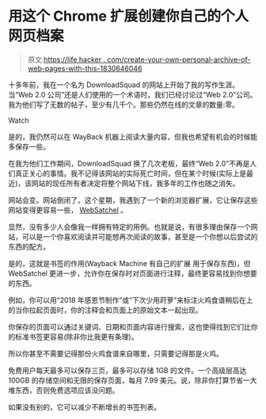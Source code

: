 # 用这个 Chrome 扩展创建你自己的个人网页档案

> 原文:[https://life hacker . com/create-your-own-personal-archive-of-web-pages-with-this-1830646046](https://lifehacker.com/create-your-own-personal-archive-of-web-pages-with-this-1830646046)

十多年前，我在一个名为 DownloadSquad 的网站上开始了我的写作生涯。当“Web 2.0 公司”还是人们使用的一个术语时，我们已经讨论过“Web 2.0”公司。我为他们写了无数的帖子，至少有几千个。那些仍然在线的文章的数量:零。

Watch

是的，我仍然可以在 WayBack 机器上阅读大量内容，但我也希望有机会的时候能多保存一些。

在我为他们工作期间，DownloadSquad 换了几次老板，最终“Web 2.0”不再是人们真正关心的事情。我不记得该网站的实际死亡时间，但在某个时候(实际上是最近)，该网站的现任所有者决定将整个网站下线，我多年的工作也随之消失。

网站会变。网站倒闭了。这个星期，我遇到了一个新的浏览器扩展，它让保存这些网站变得更容易一些， [WebSatchel](https://websatchel.com) 。

显然，没有多少人会像我一样拥有特定的用例。也就是说，有很多理由保存一个网站，可以是一个你喜欢阅读并可能想再次阅读的故事，甚至是一个你想以后尝试的东西的配方。

是的，这就是书签的作用(Wayback Machine 有自己的扩展 用于保存东西)，但 WebSatchel 更进一步，允许你在保存时对页面进行注释，最终更容易找到你想要的东西。

例如，你可以用“2018 年感恩节制作”或“下次少用莳萝”来标注火鸡食谱稍后在上的当你拉起页面时，你的注释会和页面上的原始文本一起出现。

你保存的页面可以通过关键词、日期和页面内容进行搜索，这也使得找到它们比你的标准书签更容易(除非你比我更有条理)。

所以你甚至不需要记得那份火鸡食谱来自哪里，只需要记得那是火鸡。

免费用户每天最多可以保存三页，最多可以存储 1GB 的文件。一个高级层高达 100GB 的存储空间和无限的保存页面，每月 7.99 美元。说，除非你打算节省一大堆东西，否则免费选项应该没问题。

如果没有别的，它可以减少不断增长的书签列表。